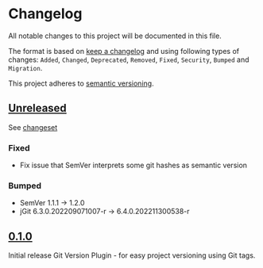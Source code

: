 # Changelog

All notable changes to this project will be documented in this file.

The format is based on [keep a changelog](http://keepachangelog.com/en/1.0.0/) and using following
types of changes: `Added`, `Changed`, `Deprecated`, `Removed`, `Fixed`, `Security`, `Bumped` and `Migration`.

This project adheres to [semantic versioning](http://semver.org/spec/v2.0.0.html).

## [Unreleased](https://github.com/bitfunk/gradle-plugins/releases/latest)

See [changeset](https://github.com/bitfunk/gradle-plugins/compare/plugin-tool-git-version@v0.1.0...main)

### Fixed

- Fix issue that SemVer interprets some git hashes as semantic version

### Bumped

- SemVer 1.1.1 -> 1.2.0
- jGit 6.3.0.202209071007-r -> 6.4.0.202211300538-r

## [0.1.0](https://github.com/bitfunk/gradle-plugins/releases/tag/plugin-tool-git-version@v0.1.0)

Initial release Git Version Plugin - for easy project versioning using Git tags.
